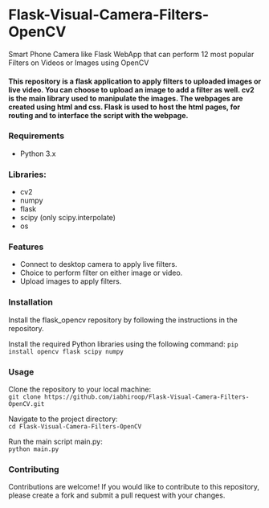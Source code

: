 # Flask-Visual-Camera-Filters-OpenCV
Smart Phone Camera like Flask WebApp that can perform 12 most popular Filters on Videos or Images using OpenCV

#### This repository is a flask application to apply filters to uploaded images or live video. You can choose to upload an image to add a filter as well. cv2 is the main library used to manipulate the images. The webpages are created using html and css. Flask is used to host the html pages, for routing and to interface the script with the webpage.

### Requirements
  - Python 3.x   

### Libraries:
  - cv2
  - numpy
  - flask
  - scipy (only scipy.interpolate)
  - os
  
### Features
  - Connect to desktop camera to apply live filters.
  - Choice to perform filter on either image or video.
  - Upload images to apply filters.

### Installation
Install the flask_opencv repository by following the instructions in the repository.

Install the required Python libraries using the following command:
```pip install opencv flask scipy numpy```

### Usage
Clone the repository to your local machine:  
```git clone https://github.com/iabhiroop/Flask-Visual-Camera-Filters-OpenCV.git```

Navigate to the project directory:  
```cd Flask-Visual-Camera-Filters-OpenCV```
    
Run the main script main.py:  
```python main.py```
    


### Contributing
Contributions are welcome! If you would like to contribute to this repository, please create a fork and submit a pull request with your changes.
